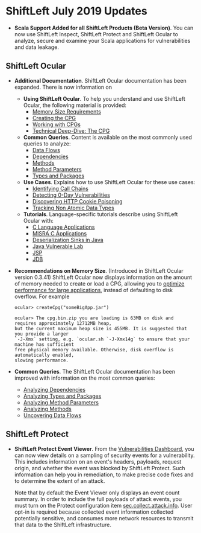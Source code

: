 # ShiftLeft July 2019 Updates

* **Scala Support Added for all ShiftLeft Products (Beta Version)**. You can now use ShiftLeft Inspect, ShiftLeft Protect and ShiftLeft Ocular to analyze, secure and examine your Scala applications for vulnerabilities and data leakage. 

## ShiftLeft Ocular

* **Additional Documentation**. ShiftLeft Ocular documentation has been expanded. There is now information on

   * **Using ShiftLeft Ocular**. To help you understand and use ShiftLeft Ocular, the following material is provided:
      * [Memory Size Requirements](../using-ocular/getting-started/ocular-memory-size.md)
      * [Creating the CPG](../using-ocular/getting-started/create-cpg.md)
      * [Working with CPGs](../using-ocular/getting-started/working-with-cpg.md)
      * [Technical Deep-Dive: The CPG](../using-ocular/getting-started/cpg-deep-dive.md)
   * **Common Queries**. Content is available on the most commonly used queries to analyze:
      * [Data Flows](../using-ocular/common-queries/data-flows.md)
      * [Dependencies](../using-ocular/common-queries/dependency-analysis.md)
      * [Methods](../using-ocular/common-queries/methods-analyze.md)
      * [Method Parameters](../using-ocular/common-queries/parameters-analyze.md)
      * [Types and Packages](../using-ocular/common-queries/types-packages-analysis.md)
   * **Use Cases**. Explains how to use ShiftLeft Ocular for these use cases:
      * [Identifying Call Chains](../using-ocular/use-cases/call-chains.md)
      * [Detecting 0-Day Vulnerabilities](../using-ocular/use-cases/detect-0-day.md)
      * [Discovering HTTP Cookie Poisoning](../using-ocular/use-cases/http-cookie-poisoning.md)
      * [Tracking Non Atomic Data Types](../using-ocular/use-cases/tracking-non-atomic.md)
   * **Tutorials**. Language-specific tutorials describe using ShiftLeft Ocular with:
      * [C Language Applications](../using-ocular/tutorials/c-language.md)
      * [MISRA C Applications](../using-ocular/tutorials/misra-c.md)
      * [Deserialization Sinks in Java](../using-ocular/tutorials/deserialization.md)
      * [Java Vulnerable Lab](../using-ocular/tutorials/java-vuln.md)
      * [JSP](../using-ocular/tutorials/jsp.md)
      * [JDB](../using-ocular/tutorials/debug-with-jdb.md)
      
  
* **Recommendations on Memory Size**. (Introduced in ShiftLeft Ocular version 0.3.41) ShiftLeft Ocular now displays information on the amount of memory needed to create or load a CPG, allowing you to [optimize performance for large applications](../using-ocular/ocular-memory-size.md), instead of defaulting to disk overflow. For example

     ```
     ocular> createCpg("someBigApp.jar")
 
     ocular> The cpg.bin.zip you are loading is 63MB on disk and requires approximately 12712MB heap, 
     but the current maximum heap size is 455MB. It is suggested that you provide a larger 
     `-J-Xmx` setting, e.g. `ocular.sh `-J-Xmx14g` to ensure that your machine has sufficient 
     free physical memory available. Otherwise, disk overflow is automatically enabled, 
     slowing performance.
    ```
    
* **Common Queries**. The ShiftLeft Ocular documentation has been improved with information on the most common queries:

   - [Analyzing Dependencies](../using-ocular/common-queries/dependency-analysis.md)
   - [Analyzing Types and Packages](../using-ocular/common-queries/types-packages-analysis.md)
   - [Analyzing Method Parameters](../using-ocular/common-queries/parameters-analyze.md)
   - [Analyzing Methods](../using-ocular/common-queries/methods-analyze.md)
   - [Uncovering Data Flows](../using-ocular/common-queries/data-flows.md)

## ShiftLeft Protect 

* **ShiftLeft Protect Event Viewer**. From the [Vulnerabilities Dashboard](../using-inspect-protect/using-workflow/vulnerability-dashboard.md#event-details), you can now view details on a sampling of security events for a vulnerability. This includes information on an event's headers, payloads, request origin, and whether the event was blocked by ShiftLeft Protect.  Such information can help you in remediation, to make precise code fixes and to determine the extent of an attack. 

     Note that by default the Event Viewer only displays an event count summary. In order to include the full payloads of attack events, you must turn on the Protect configuration item [sec.collect.attack.info](../using-inspect-protect/protect-java/configuring-the-microagent.md#collect-attack-information). User opt-in is required because collected event information collected potentially sensitive, and consumes more network resources to transmit that data to the ShiftLeft infrastructure.
